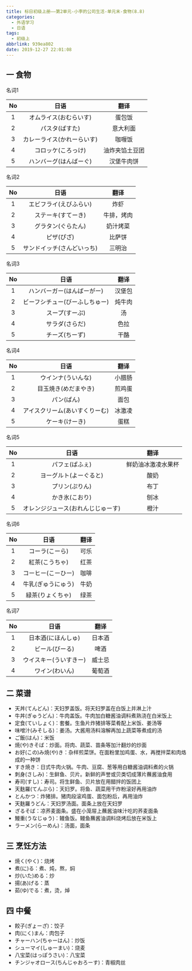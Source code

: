 ```yaml
---
title: 标日初级上册——第2单元-小李的公司生活-单元末-食物(8.8)
categories:
  - 外语学习
  - 日语
tags:
  - 初级上
abbrlink: 939ea802
date: 2019-12-27 22:01:08
---
```

## 一 食物

名词1

|  No  |            日语            |      翻译      |
| :--: | :------------------------: | :------------: |
|  1   |   オムライス(おむらいす)   |     蛋包饭     |
|  2   |       パスタ(ぱすた)       |    意大利面    |
|  3   | カレーライス(かれーらいす) |     咖喱饭     |
|  4   |     コロッケ(ころっけ)     | 油炸夹馅土豆团 |
|  5   |   ハンバーグ(はんばーぐ)   |   汉堡牛肉饼   |

<!--more-->

名词2

|  No  |            日语            |    翻译    |
| :--: | :------------------------: | :--------: |
|  1   |   エビフライ(えびふらい)   |    炸虾    |
|  2   |     ステーキ(すてーき)     | 牛排，烤肉 |
|  3   |     グラタン(ぐらたん)     |  奶汁烤菜  |
|  4   |         ピザ(ぴざ)         |   比萨饼   |
|  5   | サンドイッチ(さんどいっち) |   三明治   |

名词3

|  No  |              日语              |  翻译  |
| :--: | :----------------------------: | :----: |
|  1   |   ハンバーガー(はんばーがー)   | 汉堡包 |
|  2   | ビーフシチュー(びーふしちゅー) | 炖牛肉 |
|  3   |         スープ(すーぷ)         |   汤   |
|  4   |         サラダ(さらだ)         |  色拉  |
|  5   |         チーズ(ちーず)         |  干酪  |

名词4

|  No  |              日语              |  翻译  |
| :--: | :----------------------------: | :----: |
|  1   |       ウインナ(ういんな)       | 小腊肠 |
|  2   |      目玉焼き(めだまやき)      | 煎鸡蛋 |
|  3   |           パン(ぱん)           |  面包  |
|  4   | アイスクリーム(あいすくりーむ) | 冰激凌 |
|  5   |         ケーキ(けーき)         |  蛋糕  |

名词5

|  No  |                日语                |        翻译        |
| :--: | :--------------------------------: | :----------------: |
|  1   |           パフェ(ぱふぇ)           | 鲜奶油冰激凌水果杯 |
|  2   |       ヨーグルト(よーぐると)       |        酸奶        |
|  3   |           プリン(ぷりん)           |        布丁        |
|  4   |           かき氷(こおり)           |        刨冰        |
|  5   | オレンジジュース(おれんじじゅーす) |        橙汁        |

名词6

|  No  |        日语        | 翻译 |
| :--: | :----------------: | :--: |
|  1   |   コーラ(こーら)   | 可乐 |
|  2   |   紅茶(こうちゃ)   | 红茶 |
|  3   | コーヒー(こーひー) | 咖啡 |
|  4   | 牛乳(ぎゅうにゅう) | 牛奶 |
|  5   |  緑茶(りょくちゃ)  | 绿茶 |

名词7

|  No  |          日语          |  翻译  |
| :--: | :--------------------: | :----: |
|  1   |   日本酒(にほんしゅ)   | 日本酒 |
|  2   |     ビール(びーる)     |  啤酒  |
|  3   | ウイスキー(ういすきー) | 威士忌 |
|  4   |     ワイン(わいん)     | 葡萄酒 |

## 二 菜谱

* 天丼(てんどん)：天妇罗盖饭。将天妇罗盖在白饭上并淋上汁
* 牛丼(ぎゅうどん)：牛肉盖饭。牛肉加白糖酱油调料煮熟浇在白米饭上
* 定食(ていしょく)：套餐。生鱼片炸猪排等菜肴配上米饭、姜汤等
* 味噌汁(みそしる)：姜汤。大酱用汤料溶解再加上蔬菜等煮成的汤
* ご飯(はん)：米饭
* 焼(や)きそば：炒面。将肉、蔬菜、苗条等加汁翻炒的炒面
* お好(この)み焼(や)き：杂样煎菜饼。在面粉里加鸡蛋、水，再搅拌菜和肉烙成的一种饼
* すき焼き：日式牛肉火锅。牛肉、豆腐、葱等用白糖酱油调料煮的火锅
* 刺身(さしみ)：生鲜鱼、贝片。新鲜的声誉或贝类切成薄片蘸酱油食用
* 寿司(すし)：寿司。将生鲜鱼、贝片放在用醋拌的饭团上
* 天麩羅(てんぷら)：天妇罗。将鱼、蔬菜用干炸粉滚好再用油炸
* とんかつ：炸猪排。猪肉段滚鸡蛋、面包粉后，再用油炸
* 天麩羅うどん：天妇罗汤面。面条上放在天妇罗
* ざるそば：凉荞麦面条。盛在小笼屉上蘸酱油味汁吃的荞麦面条
* 鰻重(うなじゅう)：鳗鱼饭。鳗鱼蘸酱油调料烧烤后放在米饭上
* ラーメン(らーめん)：汤面，面条

## 三 烹饪方法

* 焼く(やく)：烧烤
* 煮(に)る：煮、炖，熬，焖
* 炒(いた)める：炒
* 揚(あ)げる：蒸
* 茹(ゆ)でる：煮，烫，焯

## 四 中餐

* 餃子(ぎょーざ)：饺子
* 肉(にく)まん：肉包子
* チャーハン(ちゃーはん)：炒饭
* シューマイ(しゅーまい)：烧麦
* 八宝菜(はっぽうさい)：八宝菜
* チンジャオロース(ちんじゃおろーす)：青椒肉丝

